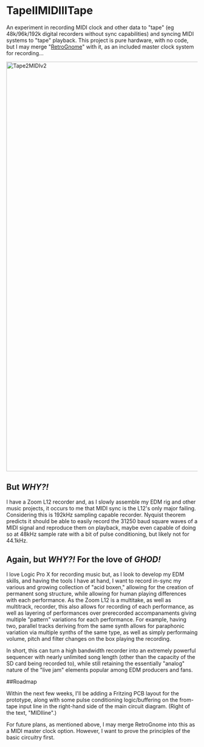 # TapeIIMIDIIITape
An experiment in recording MIDI clock and other data to "tape" (eg 48k/96k/192k digital recorders without sync capabilities) and syncing MIDI systems to "tape" playback. This project is pure hardware, with no code, but I may merge "[RetroGnome](https://github.com/crunchysteve/RetroGnome)" with it, as an included master clock system for recording...

<img width="1080" alt="Tape2MIDIv2" src="https://github.com/user-attachments/assets/41d17cb4-798a-4f3e-bb8b-d88b67065505" />

## But *WHY?!*

I have a Zoom L12 recorder and, as I slowly assemble my EDM rig and other music projects, it occurs to me that MIDI sync is the L12's only major failing. Considering this is 192kHz sampling capable recorder. Nyquist theorem predicts it should be able to easily record the 31250 baud square waves of a MIDI signal and reproduce them on playback, maybe even capable of doing so at 48kHz sample rate with a bit of pulse conditioning, but likely not for 44.1kHz.

## Again, but *WHY?!* For the love of ***GHOD!***

I love Logic Pro X for recording music but, as I look to develop my EDM skills, and having the tools I have at hand, I want to record in-sync my various and growing collection of "acid boxen," allowing for the creation of permanent song structure, while allowing for human playing differences with each performance. As the Zoom L12 is a multitake, as well as multitrack, recorder, this also allows for recording of each performance, as well as layering of performances over prerecorded accompanaments giving multiple "pattern" variations for each performance. For example, having two, parallel tracks deriving from the same synth allows for paraphonic variation via multiple synths of the same type, as well as simply performaing volume, pitch and filter changes on the box playing the recording.

In short, this can turn a high bandwidth recorder into an extremely powerful sequencer with nearly unlimited song length (other than the capacity of the SD card being recorded to), while still retaining the essentially "analog" nature of the "live jam" elements popular among EDM producers and fans.

##Roadmap

Within the next few weeks, I'll be adding a Fritzing PCB layout for the prototype, along with some pulse conditioning logic/buffering on the from-tape input line in the right-hand side of the main circuit diagram. (Right of the text, "MIDIline".)

For future plans, as mentioned above, I may merge RetroGnome into this as a MIDI master clock option. However, I want to prove the principles of the basic circuitry first.
